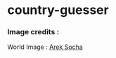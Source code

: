 # country-guesser

### Image credits : 
World Image : [Arek Socha](https://pixabay.com/fr/users/qimono-1962238/?utm_source=link-attribution&utm_medium=referral&utm_campaign=image&utm_content=1582347)
